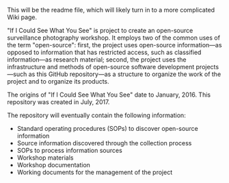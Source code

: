 This will be the readme file, which will likely turn in to a more complicated Wiki page.

"If I Could See What You See" is project to create an open-source surveillance photography workshop. It employs two of the common uses of the term "open-source": first, the project uses open-source information—as opposed to information that has restricted access, such as classified information—as research material; second, the project uses the infrastructure and methods of open-source software development projects—such as this GitHub repository—as a structure to organize the work of the project and to organize its products.

The origins of "If I Could See What You See" date to January, 2016. This repository was created in July, 2017.

The repository will eventually contain the following information:
* Standard operating procedures (SOPs) to discover open-source information
* Source information discovered through the collection process
* SOPs to process information sources
* Workshop materials 
* Workshop documentation
* Working documents for the management of the project
